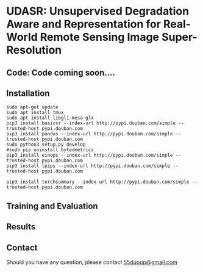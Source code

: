 # UDASR: Unsupervised Degradation Aware and Representation for Real-World Remote Sensing Image Super-Resolution

## Code: Code coming soon....

## Installation
```
sudo apt-get update
sudo apt install tmux
sudo apt install libgl1-mesa-glx
pip3 install basicsr --index-url http://pypi.douban.com/simple --trusted-host pypi.douban.com
pip3 install pandas --index-url http://pypi.douban.com/simple --trusted-host pypi.douban.com
sudo python3 setup.py develop
#sudo pip uninstall bytedmetrics
pip3 install einops --index-url http://pypi.douban.com/simple --trusted-host pypi.douban.com
pip3 install lpips --index-url http://pypi.douban.com/simple --trusted-host pypi.douban.com

pip3 install torchsummary --index-url http://pypi.douban.com/simple --trusted-host pypi.douban.com
```


## Training and Evaluation


## Results




## Contact
Should you have any question, please contact 55dupup@gmail.com

